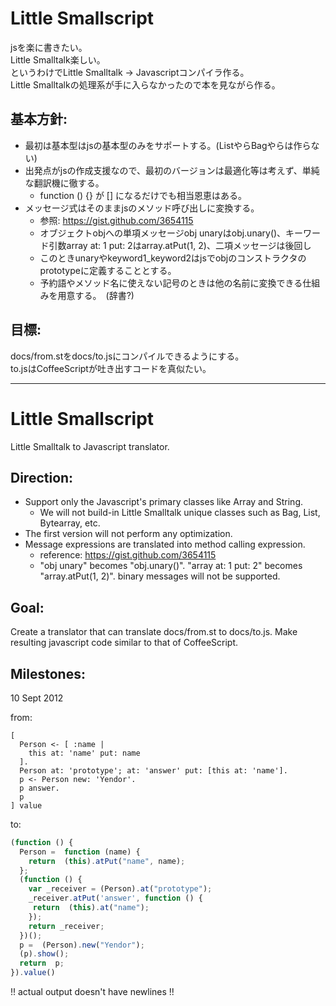 Little Smallscript
==================
jsを楽に書きたい。   
Little Smalltalk楽しい。   
というわけでLittle Smalltalk -> Javascriptコンパイラ作る。   
Little Smalltalkの処理系が手に入らなかったので本を見ながら作る。   

基本方針:
---------
* 最初は基本型はjsの基本型のみをサポートする。(ListやらBagやらは作らない)
* 出発点がjsの作成支援なので、最初のバージョンは最適化等は考えず、単純な翻訳機に徹する。
  * function () {} が [] になるだけでも相当恩恵はある。
* メッセージ式はそのままjsのメソッド呼び出しに変換する。
  * 参照: https://gist.github.com/3654115
  * オブジェクトobjへの単項メッセージobj unaryはobj.unary()、キーワード引数array at: 1 put: 2はarray.atPut(1, 2)、二項メッセージは後回し
  * このときunaryやkeyword1_keyword2はjsでobjのコンストラクタのprototypeに定義することとする。
  * 予約語やメソッド名に使えない記号のときは他の名前に変換できる仕組みを用意する。　(辞書?)

目標:
---------
docs/from.stをdocs/to.jsにコンパイルできるようにする。   
to.jsはCoffeeScriptが吐き出すコードを真似たい。


---------


Little Smallscript
==================
Little Smalltalk to Javascript translator.

Direction:
----------
* Support only the Javascript's primary classes like Array and String. 
  * We will not build-in Little Smalltalk unique classes such as Bag, List, Bytearray, etc.
* The first version will not perform any optimization.
* Message expressions are translated into method calling expression.
  * reference: https://gist.github.com/3654115
  * "obj unary" becomes "obj.unary()". "array at: 1 put: 2" becomes "array.atPut(1, 2)". binary messages will not be supported.
  
Goal:
----------
Create a translator that can translate docs/from.st to docs/to.js.
Make resulting javascript code similar to that of CoffeeScript.

Milestones:
----------
10 Sept 2012

from:

```smalltalk
[
  Person <- [ :name | 
    this at: 'name' put: name
  ]. 
  Person at: 'prototype'; at: 'answer' put: [this at: 'name'].
  p <- Person new: 'Yendor'. 
  p answer. 
  p
] value
```

to:

```javascript
(function () {
  Person =  function (name) {
    return  (this).atPut("name", name); 
  };
  (function () { 
    var _receiver = (Person).at("prototype");
    _receiver.atPut('answer', function () {
     return  (this).at("name"); 
    }); 
    return _receiver;  
  })(); 
  p =  (Person).new("Yendor");  
  (p).show();  
  return  p; 
}).value()
```

!! actual output doesn't have newlines !!